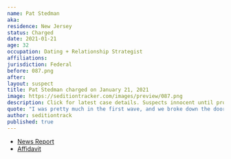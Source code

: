 ```yaml
---
name: Pat Stedman
aka:
residence: New Jersey
status: Charged
date: 2021-01-21
age: 32
occupation: Dating + Relationship Strategist
affiliations:
jurisdiction: Federal
before: 087.png
after:
layout: suspect
title: Pat Stedman charged on January 21, 2021
image: https://seditiontracker.com/images/preview/087.png
description: Click for latest case details. Suspects innocent until proven guilty.
quote: "I was pretty much in the first wave, and we broke down the doors and climbed up the back part of the Capitol building and got all the way into the chambers"
author: seditiontrack
published: true
---
```


- [News Report](https://www.nj.com/news/2021/01/nj-man-charged-with-taking-part-in-attack-at-us-capitol-posted-videos-from-inside-feds-say.html)
- [Affidavit](https://www.justice.gov/file/1357721/download)
